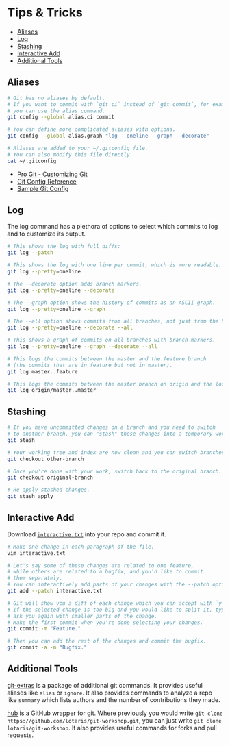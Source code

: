 # Tips & Tricks

* [Aliases](#aliases)
* [Log](#log)
* [Stashing](#stashing)
* [Interactive Add](#interactive-add)
* [Additional Tools](#additional-tools)



## Aliases

```bash
# Git has no aliases by default.
# If you want to commit with `git ci` instead of `git commit`, for example,
# you can use the alias command.
git config --global alias.ci commit

# You can define more complicated aliases with options.
git config --global alias.graph "log --oneline --graph --decorate"

# Aliases are added to your ~/.gitconfig file.
# You can also modify this file directly.
cat ~/.gitconfig
```

* [Pro Git - Customizing Git](http://git-scm.com/book/ch7-1.html)
* [Git Config Reference](https://www.kernel.org/pub/software/scm/git/docs/git-config.html)
* [Sample Git Config](https://github.com/AlphaHydrae/env/blob/master/.gitconfig)



## Log

The log command has a plethora of options to select which commits to log and to customize its output.

```bash
# This shows the log with full diffs:
git log --patch

# This shows the log with one line per commit, which is more readable.
git log --pretty=oneline

# The --decorate option adds branch markers.
git log --pretty=oneline --decorate

# The --graph option shows the history of commits as an ASCII graph.
git log --pretty=oneline --graph

# The --all option shows commits from all branches, not just from the history of the current branch.
git log --pretty=oneline --decorate --all

# This shows a graph of commits on all branches with branch markers.
git log --pretty=oneline --graph --decorate --all

# This logs the commits between the master and the feature branch
# (the commits that are in feature but not in master).
git log master..feature

# This logs the commits between the master branch on origin and the local master branch.
git log origin/master..master
```



## Stashing

```bash
# If you have uncommitted changes on a branch and you need to switch
# to another branch, you can "stash" these changes into a temporary workspace.
git stash

# Your working tree and index are now clean and you can switch branches.
git checkout other-branch

# Once you're done with your work, switch back to the original branch.
git checkout original-branch

# Re-apply stashed changes.
git stash apply
```



## Interactive Add

Download [`interactive.txt`](interactive.txt) into your repo and commit it.

```bash
# Make one change in each paragraph of the file.
vim interactive.txt

# Let's say some of these changes are related to one feature,
# while others are related to a bugfix, and you'd like to commit
# them separately.
# You can interactively add parts of your changes with the --patch option.
git add --patch interactive.txt

# Git will show you a diff of each change which you can accept with `y` or reject with `n`.
# If the selected change is too big and you would like to split it, type `s` and it will
# ask you again with smaller parts of the change.
# Make the first commit when you're done selecting your changes.
git commit -m "Feature."

# Then you can add the rest of the changes and commit the bugfix.
git commit -a -m "Bugfix."
```



## Additional Tools

[git-extras](https://github.com/visionmedia/git-extras) is a package of additional git commands.
It provides useful aliases like `alias` or `ignore`.
It also provides commands to analyze a repo like `summary` which lists authors and the number of contributions they made.

[hub](http://hub.github.com) is a GitHub wrapper for git.
Where previously you would write `git clone https://github.com/lotaris/git-workshop.git`, you can just write `git clone lotaris/git-workshop`.
It also provides useful commands for forks and pull requests.
